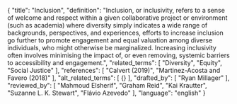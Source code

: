 {
  "title": "Inclusion",
  "definition": "Inclusion, or inclusivity, refers to a sense of welcome and respect within a given collaborative project or environment (such as academia) where diversity simply indicates a wide range of backgrounds, perspectives, and experiences, efforts to increase inclusion go further to promote engagement and equal valuation among diverse individuals, who might otherwise be marginalized. Increasing inclusivity often involves minimising the impact of, or even removing, systemic barriers to accessibility and engagement.",
  "related_terms": [
    "Diversity",
    "Equity",
    "Social Justice"
  ],
  "references": [
    "Calvert (2019)",
    "Martinez-Acosta and Favero (2018)"
  ],
  "alt_related_terms": [
    {}
  ],
  "drafted_by": [
    "Ryan Millager"
  ],
  "reviewed_by": [
    "Mahmoud Elsherif",
    "Graham Reid",
    "Kai Krautter",
    "Suzanne L. K. Stewart",
    "Flávio Azevedo"
  ],
  "language": "english"
}

